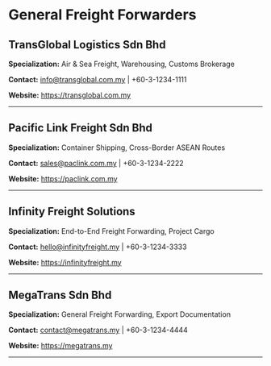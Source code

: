 # General Freight Forwarders

## TransGlobal Logistics Sdn Bhd
**Specialization:** Air & Sea Freight, Warehousing, Customs Brokerage

**Contact:** info@transglobal.com.my | +60-3-1234-1111

**Website:** https://transglobal.com.my

---

## Pacific Link Freight Sdn Bhd
**Specialization:** Container Shipping, Cross-Border ASEAN Routes

**Contact:** sales@paclink.com.my | +60-3-1234-2222

**Website:** https://paclink.com.my

---

## Infinity Freight Solutions
**Specialization:** End-to-End Freight Forwarding, Project Cargo

**Contact:** hello@infinityfreight.my | +60-3-1234-3333

**Website:** https://infinityfreight.my

---

## MegaTrans Sdn Bhd
**Specialization:** General Freight Forwarding, Export Documentation

**Contact:** contact@megatrans.my | +60-3-1234-4444

**Website:** https://megatrans.my

---

